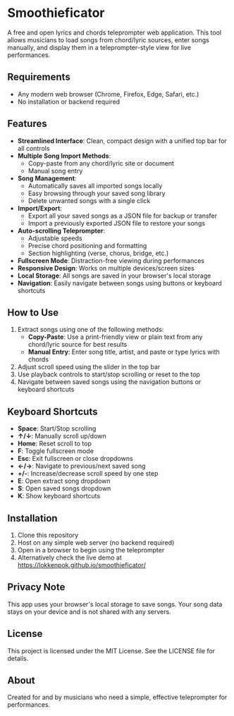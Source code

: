 # Smoothieficator

A free and open lyrics and chords teleprompter web application. This tool allows musicians to load songs from chord/lyric sources, enter songs manually, and display them in a teleprompter-style view for live performances.

## Requirements

- Any modern web browser (Chrome, Firefox, Edge, Safari, etc.)
- No installation or backend required

## Features

- **Streamlined Interface**: Clean, compact design with a unified top bar for all controls
- **Multiple Song Import Methods**:
  - Copy-paste from any chord/lyric site or document
  - Manual song entry
- **Song Management**:
  - Automatically saves all imported songs locally
  - Easy browsing through your saved song library
  - Delete unwanted songs with a single click
- **Import/Export**:
  - Export all your saved songs as a JSON file for backup or transfer
  - Import a previously exported JSON file to restore your songs
- **Auto-scrolling Teleprompter**:
  - Adjustable speeds
  - Precise chord positioning and formatting
  - Section highlighting (verse, chorus, bridge, etc.)
- **Fullscreen Mode**: Distraction-free viewing during performances
- **Responsive Design**: Works on multiple devices/screen sizes
- **Local Storage**: All songs are saved in your browser's local storage
- **Navigation**: Easily navigate between songs using buttons or keyboard shortcuts

## How to Use

1. Extract songs using one of the following methods:
   - **Copy-Paste**: Use a print-friendly view or plain text from any chord/lyric source for best results
   - **Manual Entry**: Enter song title, artist, and paste or type lyrics with chords
2. Adjust scroll speed using the slider in the top bar
3. Use playback controls to start/stop scrolling or reset to the top
4. Navigate between saved songs using the navigation buttons or keyboard shortcuts

## Keyboard Shortcuts

- **Space**: Start/Stop scrolling
- **↑/↓**: Manually scroll up/down
- **Home**: Reset scroll to top
- **F**: Toggle fullscreen mode
- **Esc**: Exit fullscreen or close dropdowns
- **←/→**: Navigate to previous/next saved song
- **+/-**: Increase/decrease scroll speed by one step
- **E**: Open extract song dropdown
- **S**: Open saved songs dropdown
- **K**: Show keyboard shortcuts

## Installation

1. Clone this repository
2. Host on any simple web server (no backend required)
3. Open in a browser to begin using the teleprompter
4. Alternatively check the live demo at https://lokkenpok.github.io/smoothieficator/

## Privacy Note

This app uses your browser's local storage to save songs. Your song data stays on your device and is not shared with any servers.

## License

This project is licensed under the MIT License. See the LICENSE file for details.

## About

Created for and by musicians who need a simple, effective teleprompter for performances.
